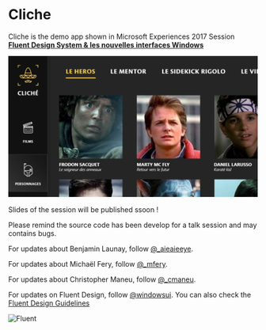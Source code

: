 # Cliche
Cliche is the demo app shown in Microsoft Experiences 2017 Session [**Fluent Design System & les nouvelles interfaces Windows**](https://experiences17.microsoft.fr/session/86164eda-7a61-e711-80c2-000d3a210b7f "allay")

![Cliche](/Cliche.Fluent/Assets/Images/DesignSampleToRemove2.png)

Slides of the session will be published ssoon !

Please remind the source code has been develop for a talk session and may contains bugs.

For updates about Benjamin Launay, follow [@_aieaieeye](http://twitter.com/AieAieEye "@AieAieEye on Twitter").

For updates about Michaël Fery, follow [@_mfery](http://twitter.com/_mfery "@_mfery on Twitter").

For updates about Christopher Maneu, follow [@_cmaneu](http://twitter.com/cmaneu "@cmaneu on Twitter").


For updates on Fluent Design, follow [@windowsui](http://twitter.com/windowsui "@windowsui on Twitter").
You can also check the [Fluent Design Guidelines](http://fluent.microsoft.com/)

![Fluent](/images/fluent.png)
